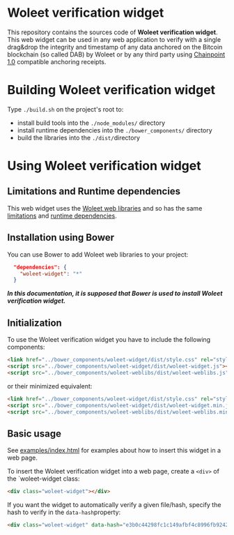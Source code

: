 # Woleet verification widget

This repository contains the sources code of **Woleet verification widget**.
This web widget can be used in any web application to verify with a single drag&drop the integrity and timestamp of any data anchored on the
Bitcoin blockchain (so called DAB) by Woleet or by any third party using [Chainpoint 1.0](http://www.chainpoint.org/#v1x)
compatible anchoring receipts.

# Building Woleet verification widget

Type `./build.sh` on the project's root to:
- install build tools into the `./node_modules/` directory
- install runtime dependencies into the `./bower_components/` directory
- build the libraries into the `./dist/`directory

# Using Woleet verification widget

## Limitations and Runtime dependencies

This web widget uses the [Woleet web libraries](https://github.com/woleet/woleet-weblibs) and so has the same
[limitations](https://github.com/woleet/woleet-weblibs#limitations) and [runtime dependencies](https://github.com/woleet/woleet-weblibs#runtime-dependencies).

## Installation using Bower

You can use Bower to add Woleet web libraries to your project:

```json
  "dependencies": {
    "woleet-widget": "*"
  }
```
***In this documentation, it is supposed that Bower is used to install Woleet verification widget.***

## Initialization

To use the Woleet verification widget you have to include the following components:

```html
<link href="../bower_components/woleet-widget/dist/style.css" rel="stylesheet">
<script src="../bower_components/woleet-widget/dist/woleet-widget.js"></script>
<script src="../bower_components/woleet-weblibs/dist/woleet-weblibs.js"></script>
```

or their minimized equivalent:

```html
<link href="../bower_components/woleet-widget/dist/style.css" rel="stylesheet">
<script src="../bower_components/woleet-widget/dist/woleet-widget.min.js"></script>
<script src="../bower_components/woleet-weblibs/dist/woleet-weblibs.min.js"></script>
```

## Basic usage

See [examples/index.html](examples/index.html) for examples about how to insert this widget in a web page.

To insert the Woleet verification widget into a web page, create a `<div>` of the `woleet-widget class:

```html
<div class="woleet-widget"></div>
```

If you want the widget to automatically verify a given file/hash, specify the hash to verify in the `data-hash`property:

```html
<div class="woleet-widget" data-hash="e3b0c44298fc1c149afbf4c8996fb92427ae41e4649b934ca495991b7852b855"></div>
```
